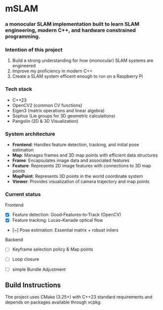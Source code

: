 # mSLAM

### a monocular SLAM implementation built to learn SLAM engineering, modern C++, and hardware constrained programming.


### Intention of this project
1. Build a strong understanding for how (monocular) SLAM systems are engineered
2. Improve my proficiency in modern C++
3. Create a SLAM system efficent enough to run on a Raspberry Pi


### Tech stack
  - C++23
  - OpenCV2 (common CV functions)
  - Eigen3 (matrix operations and linear algebra)
  - Sophus (Lie groups for 3D geometric calculations)
  - Pangolin (2D & 3D Visualization)

### System architecture

- **Frontend**: Handles feature detection, tracking, and initial pose estimation
- **Map**: Manages frames and 3D map points with efficient data structures
- **Frame**: Encapsulates image data and associated features
- **Feature**: Represents 2D image features with connections to 3D map points
- **MapPoint**: Represents 3D points in the world coordinate system
- **Viewer**: Provides visualization of camera trajectory and map points

### Current status
Frontend
- [x] Feature detection: Good‑Features‑to‑Track (OpenCV)
- [x] Feature tracking: Lucas–Kanade optical flow
- [~] Pose estimation: Essential matrix + robust inliers

Backend
- [ ] Keyframe selection policy & Map points
- [ ] Loop closure
- [ ] simple Bundle Adjustment



## Build Instructions

The project uses CMake (3.25+) with C++23 standard requirements and depends on packages available through vcpkg.








